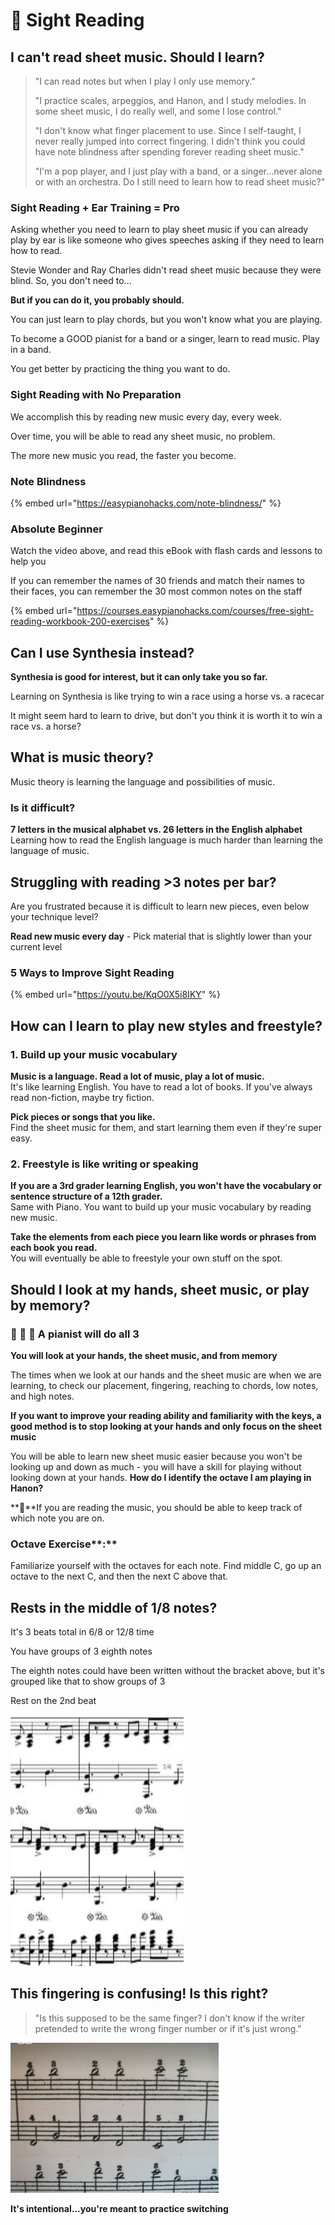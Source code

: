 # 🎼 Sight Reading

## I can't read sheet music. Should I learn?

> "I can read notes but when I play I only use memory."
>
> "I practice scales, arpeggios, and Hanon, and I study melodies. In some sheet music, I do really well, and some I lose control."
>
> "I don't know what finger placement to use. Since I self-taught, I never really jumped into correct fingering. I didn't think you could have note blindness after spending forever reading sheet music."
>
> "I'm a pop player, and I just play with a band, or a singer...never alone or with an orchestra. Do I still need to learn how to read sheet music?"

### Sight Reading + Ear Training = Pro

Asking whether you need to learn to play sheet music if you can already play by ear is like someone who gives speeches asking if they need to learn how to read. 

Stevie Wonder and Ray Charles didn't read sheet music because they were blind. So, you don't need to...

**But if you can do it, you probably should.**

You can just learn to play chords, but you won't know what you are playing.  

To become a GOOD pianist for a band or a singer, learn to read music. Play in a band. 

You get better by practicing the thing you want to do.

### **Sight Reading with No Preparation**

We accomplish this by reading new music every day, every week. 

Over time, you will be able to read any sheet music, no problem. 

The more new music you read, the faster you become. 

### **Note Blindness**

{% embed url="https://easypianohacks.com/note-blindness/" %}

### Absolute Beginner

Watch the video above, and read this eBook with flash cards and lessons to help you

If you can remember the names of 30 friends and match their names to their faces, you can remember the 30 most common notes on the staff

{% embed url="https://courses.easypianohacks.com/courses/free-sight-reading-workbook-200-exercises" %}

## Can I use Synthesia instead?

**Synthesia is good for interest, but it can only take you so far.**

Learning on Synthesia is like trying to win a race using a horse vs. a racecar

It might seem hard to learn to drive, but don't you think it is worth it to win a race vs. a horse?

## What is music theory?

Music theory is learning the language and possibilities of music.

### Is it difficult?

**7 letters in the musical alphabet vs. 26 letters in the English alphabet**  
Learning how to read the English language is much harder than learning the language of music. 

## Struggling with reading &gt;3 notes per bar? 

Are you frustrated because it is difficult to learn new pieces, even below your technique level?

**Read new music every day** - Pick material that is slightly lower than your current level

### 5 Ways to Improve Sight Reading

{% embed url="https://youtu.be/KqO0X5i8IKY" %}

## How can I learn to play new styles **and** freestyle?

### 1. Build up your music vocabulary

**Music is a language. Read a lot of music, play a lot of music.**   
It's like learning English. You have to read a lot of books. If you've always read non-fiction, maybe try fiction.

**Pick pieces or songs that you like.**   
Find the sheet music for them, and start learning them even if they're super easy. 

### 2. Freestyle is like writing or speaking

**If you are a 3rd grader learning English, you won't have the vocabulary or sentence structure of a 12th grader.**   
Same with Piano. You want to build up your music vocabulary by reading new music. 

**Take the elements from each piece you learn like words or phrases from each book you read.**   
You will eventually be able to freestyle your own stuff on the spot.

## Should I look at my hands, sheet music, or play by memory?

### 🤲 🎼 🧠 A pianist will do all 3

**You will look at your hands, the sheet music, and from memory**

The times when we look at our hands and the sheet music are when we are learning, to check our placement, fingering, reaching to chords, low notes, and high notes.

**If you want to improve your reading ability and familiarity with the keys, a good method is to stop looking at your hands and only focus on the sheet music**

You will be able to learn new sheet music easier because you won't be looking up and down as much - you will have a skill for playing without looking down at your hands. **How do I identify the octave I am playing in Hanon?**

**‌🧐**If you are reading the music, you should be able to keep track of which note you are on.

### Octave Exercise**:**

Familiarize yourself with the octaves for each note. Find middle C, go up an octave to the next C, and then the next C above that.

## Rests in the middle of 1/8 notes?

It's 3 beats total in 6/8 or 12/8 time

You have groups of 3 eighth notes

The eighth notes could have been written without the bracket above, but it's grouped like that to show groups of 3

Rest on the 2nd beat

![](../.gitbook/assets/image%20%2824%29.png)

## This fingering is confusing! Is this right?

> "Is this supposed to be the same finger? I don't know if the writer pretended to write the wrong finger number or if it's just wrong."

![](../.gitbook/assets/image%20%2828%29.png)

**It's intentional...you're meant to practice switching**

